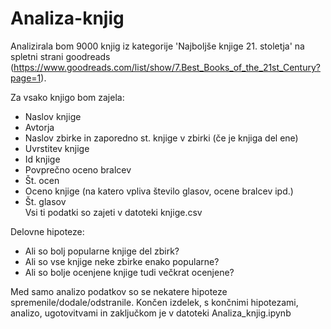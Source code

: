 # Analiza-knjig
Analizirala bom 9000 knjig iz kategorije 'Najboljše knjige 21. stoletja' na spletni strani goodreads (https://www.goodreads.com/list/show/7.Best_Books_of_the_21st_Century?page=1).

Za vsako knjigo bom zajela:
- Naslov knjige
- Avtorja
- Naslov zbirke in zaporedno st. knjige v zbirki (če je knjiga del ene)
- Uvrstitev knjige
- Id knjige
- Povprečno oceno bralcev
- Št. ocen
- Oceno knjige (na katero vpliva število glasov, ocene bralcev ipd.)
- Št. glasov  
Vsi ti podatki so zajeti v datoteki knjige.csv

Delovne hipoteze:
- Ali so bolj popularne knjige del zbirk?
- Ali so vse knjige neke zbirke enako popularne?
- Ali so bolje ocenjene knjige tudi večkrat ocenjene?  

Med samo analizo podatkov so se nekatere hipoteze spremenile/dodale/odstranile. Končen izdelek, s končnimi hipotezami, analizo, ugotovitvami in zaključkom je v datoteki Analiza_knjig.ipynb